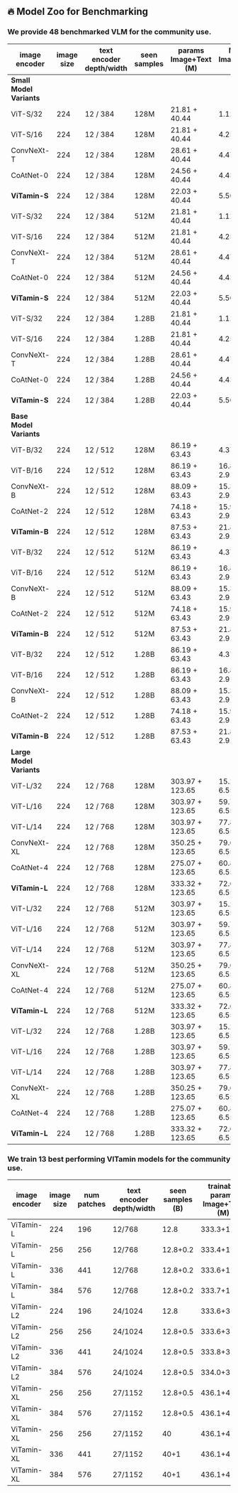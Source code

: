 ## 🔥 Model Zoo for Benchmarking

### We provide 48 benchmarked VLM for the community use.

|  image encoder | image size | text encoder depth/width | seen samples | params Image+Text (M) | MACs Image+Text (G) | ImageNet Acc. (%) | avg. 38 datasets | ImageNet dist. shift. | VTAB | Retrieval |  download |
|----------------|------------|---------------|--------------|-------------|----------|-------------------|------------------|-----------------------|------|-----------|-----------|
| **Small Model Variants**   |            |               |              |             |          |                   |                  |                       |      |           |           |
| ViT-S/32       | 224        | 12 / 384      | 128M         | 21.81 + 40.44| 1.12 + 1.64 | 32.1              | 34.1             | 25.3                  | 35.8 | 27.2      |[[checkpoint]](google.com)                |
| ViT-S/16       | 224        | 12 / 384      | 128M         | 21.81 + 40.44| 4.25 + 1.64 | 38.4              | 36.7             | 29.3                  | 38.5 | 31.3      |[[checkpoint]](google.com)                |
| ConvNeXt-T     | 224        | 12 / 384      | 128M         | 28.61 + 40.44| 4.47 + 1.64 | 37.0              | 35.8             | 30.1                  | 37.5 | 30.8      |[[checkpoint]](google.com)                |
| CoAtNet-0      | 224        | 12 / 384      | 128M         | 24.56 + 40.44| 4.43 + 1.64 | 42.4              | 38.9             | 33.5                  | 39.9 | 34.2      |[[checkpoint]](google.com)                |
| **ViTamin-S**| 224        | 12 / 384      | 128M         | 22.03 + 40.44| 5.50 + 1.64 | **43.3**          | **40.8**         | **35.6**              | **41.0** | **35.2** |[[checkpoint]](google.com)                |
| ViT-S/32      | 224  | 12 / 384    | 512M         | 21.81 + 40.44 | 1.12 + 1.64  | 47.3              | 44.3             | 36.7                  | 46.9 | 36.9      |[[checkpoint]](google.com)                |
| ViT-S/16      | 224  | 12 / 384    | 512M         | 21.81 + 40.44 | 4.25 + 1.64  | 53.8              | 46.5             | 41.9                  | 46.7 | 42.1      |[[checkpoint]](google.com)                |
| ConvNeXt-T    | 224  | 12 / 384    | 512M         | 28.61 + 40.44 | 4.47 + 1.64  | 53.3              | 46.1             | 42.4                  | 46.4 | 42.2      |[[checkpoint]](google.com)                |
| CoAtNet-0     | 224  | 12 / 384    | 512M         | 24.56 + 40.44 | 4.43 + 1.64  | 56.4              | 49.0             | 45.2                  | **49.0** | 45.0  |[[checkpoint]](google.com)                |
| **ViTamin-S** | 224 | 12 / 384 | 512M         | 22.03 + 40.44 | 5.50 + 1.64  | **57.3**          | **49.6**         | **46.9**              | 48.8 | **45.4**  |[[checkpoint]](google.com)                |
| ViT-S/32      | 224  | 12 / 384    | 1.28B        | 21.81 + 40.44 | 1.12 + 1.64  | 53.0              | 47.3             | 41.3                  | 48.9 | 41.5      |[[checkpoint]](google.com)                |
| ViT-S/16      | 224  | 12 / 384    | 1.28B        | 21.81 + 40.44 | 4.25 + 1.64  | 59.8              | 50.9             | 47.2                  | 51.3 | 47.5      |[[checkpoint]](google.com)                |
| ConvNeXt-T    | 224  | 12 / 384    | 1.28B        | 28.61 + 40.44 | 4.47 + 1.64  | 59.9              | 51.3             | 47.8                  | 52.7 | 48.3      |[[checkpoint]](google.com)                |
| CoAtNet-0     | 224  | 12 / 384    | 1.28B        | 24.56 + 40.44 | 4.43 + 1.64  | 61.7              | 51.6             | 50.1                  | 51.3 | 48.9      |[[checkpoint]](google.com)                |
| **ViTamin-S** | 224  | 12 / 384    | 1.28B        | 22.03 + 40.44 | 5.50 + 1.64 | **62.2**          | **53.2**         | **51.3**              | **51.7** | **50.0** |[[checkpoint]](google.com)                |
| **Base Model Variants** |      |             |              |             |           |                   |                  |                       |      |           |
| ViT-B/32    | 224  | 12 / 512    | 128M         | 86.19 + 63.43| 4.37 + 2.91| 38.9              | 38.0             | 30.6                  | 40.6 | 30.7      |           |
| ViT-B/16    | 224  | 12 / 512    | 128M         | 86.19 + 63.43| 16.87 + 2.91| 45.8             | 41.0             | 35.8                  | 42.1 | 36.2      |[[checkpoint]](google.com)                |
| ConvNeXt-B  | 224  | 12 / 512    | 128M         | 88.09 + 63.43| 15.38 + 2.91| 41.4             | 39.7             | 33.5                  | 41.2 | 34.1      |[[checkpoint]](google.com)                |
| CoAtNet-2   | 224  | 12 / 512    | 128M         | 74.18 + 63.43| 15.94 + 2.91| 48.5             | 43.5             | 38.9                  | 43.8 | 39.1      |[[checkpoint]](google.com)                |
| **ViTamin-B** | 224 | 12 / 512 | 128M         | 87.53 + 63.43| 21.84 + 2.91| **50.8**         | **44.6**         | **41.3**              | **45.1** | **40.8** |[[checkpoint]](google.com)                |
| ViT-B/32     | 224  | 12 / 512      | 512M         | 86.19 + 63.43 | 4.37 + 2.91 | 54.8             | 48.3             | 42.7                  | 50.1 | 42.4      |[[checkpoint]](google.com)                |
| ViT-B/16     | 224  | 12 / 512      | 512M         | 86.19 + 63.43 | 16.87 + 2.91| 60.0             | 51.0             | 48.2                  | 51.4 | 47.5      |[[checkpoint]](google.com)                |
| ConvNeXt-B   | 224  | 12 / 512      | 512M         | 88.09 + 63.43 | 15.38 + 2.91| 59.4             | 50.3             | 47.9                  | 49.9 | 47.2      |[[checkpoint]](google.com)                |
| CoAtNet-2    | 224  | 12 / 512      | 512M         | 74.18 + 63.43 | 15.94 + 2.91| 63.3             | 52.4             | 52.4                  | 51.0 | 49.7      |[[checkpoint]](google.com)                |
| **ViTamin-B** | 224 | 12 / 512    | 512M         | 87.53 + 63.43 | 21.84 + 2.91| **64.0**         | **53.9**         | **53.3**              | **53.7** | **50.8** |[[checkpoint]](google.com)                |
| ViT-B/32     | 224  | 12 / 512      | 1.28B        | 86.19 + 63.43 | 4.37 + 2.91 | 60.1             | 52.5             | 47.4                  | 53.6 | 47.5      |[[checkpoint]](google.com)                |
| ViT-B/16     | 224  | 12 / 512      | 1.28B        | 86.19 + 63.43 | 16.87 + 2.91| 65.6             | 55.6             | 53.1                  | 55.3 | 51.7      |[[checkpoint]](google.com)                |
| ConvNeXt-B   | 224  | 12 / 512      | 1.28B        | 88.09 + 63.43 | 15.38 + 2.91| 65.3             | 54.7             | 54.0                  | 54.2 | 51.7      |[[checkpoint]](google.com)                |
| CoAtNet-2    | 224  | 12 / 512      | 1.28B        | 74.18 + 63.43 | 15.94 + 2.91| 68.5             | 56.8             | 57.2                  | 56.0 | 53.4      |[[checkpoint]](google.com)                |
| **ViTamin-B** | 224 | 12 / 512    | 1.28B        | 87.53 + 63.43 | 21.84 + 2.91| **68.9**         | **57.7**         | **58.3**              | **56.4** | **54.1** |[[checkpoint]](google.com)                |
| **Large Model Variants** |      |             |              |               |             |                   |                  |                       |      |           |           |
| ViT-L/32     | 224  | 12 / 768    | 128M         | 303.97 + 123.65 | 15.27 + 6.55 | 43.5             | 40.8             | 34.0                  | 42.7 | 34.2      |[[checkpoint]](google.com)                |
| ViT-L/16     | 224  | 12 / 768    | 128M         | 303.97 + 123.65 | 59.70 + 6.55 | 49.4             | 43.8             | 38.7                  | 44.3 | 38.9      |[[checkpoint]](google.com)                |
| ViT-L/14     | 224  | 12 / 768    | 128M         | 303.97 + 123.65 | 77.83 + 6.55 | 49.9             | 43.8             | 39.4                  | 44.5 | 39.3      |[[checkpoint]](google.com)                |
| ConvNeXt-XL  | 224  | 12 / 768    | 128M         | 350.25 + 123.65 | 79.65 + 6.55 | 42.8             | 38.4             | 33.3                  | 38.4 | 35.0      |[[checkpoint]](google.com)                |
| CoAtNet-4    | 224  | 12 / 768    | 128M         | 275.07 + 123.65 | 60.81 + 6.55 | 52.5             | **45.2**         | 42.0                  | **45.2** | 41.1  |[[checkpoint]](google.com)                |
| **ViTamin-L** | 224 | 12 / 768 | 128M        | 333.32 + 123.65 | 72.60 + 6.55 | **52.7**         | 44.8             | **42.4**              | 44.6 | **41.8** |[[checkpoint]](google.com)                |
| ViT-L/32      | 224  | 12 / 768    | 512M         | 303.97 + 123.65| 15.27 + 6.55| 60.4              | 51.8             | 47.4                  | 52.7  | 47.3      |[[checkpoint]](google.com)                |
| ViT-L/16      | 224  | 12 / 768    | 512M         | 303.97 + 123.65| 59.70 + 6.55| 66.4              | 55.6             | 53.6                  | 55.5  | 52.2      |[[checkpoint]](google.com)                |
| ViT-L/14      | 224  | 12 / 768    | 512M         | 303.97 + 123.65| 77.83 + 6.55| 67.0              | 55.4             | 54.8                  | 54.2  | 52.0      |[[checkpoint]](google.com)                |
| ConvNeXt-XL   | 224  | 12 / 768    | 512M         | 350.25 + 123.65| 79.65 + 6.55| 63.0              | 52.5             | 51.1                  | 51.8  | 49.4      |[[checkpoint]](google.com)                |
| CoAtNet-4     | 224  | 12 / 768    | 512M         | 275.07 + 123.65| 60.81 + 6.55| 66.8              | **56.1**         | 56.4                  | **56.5** | 50.4  |[[checkpoint]](google.com)                |
| **ViTamin-L** | 224 | 12 / 768  | 512M         | 333.32 + 123.65| 72.60 + 6.55| **68.7**          | **56.6**         | **56.8**              | **56.5** | **53.2** |[[checkpoint]](google.com)                |
| ViT-L/32      | 224  | 12 / 768    | 1.28B        | 303.97 + 123.65| 15.27 + 6.55| 67.5              | 57.0             | 54.1                  | 57.9  | 51.9      |[[checkpoint]](google.com)                |
| ViT-L/16      | 224  | 12 / 768    | 1.28B        | 303.97 + 123.65| 59.70 + 6.55| 71.9              | 60.1             | 59.9                  | 59.9  | 56.0      |[[checkpoint]](google.com)                |
| ViT-L/14      | 224  | 12 / 768    | 1.28B        | 303.97 + 123.65| 77.83 + 6.55| 72.3              | 60.7             | 60.5                  | 60.0  | 56.0      |[[checkpoint]](google.com)                |
| ConvNeXt-XL   | 224  | 12 / 768    | 1.28B        | 350.25 + 123.65| 79.65 + 6.55| 70.2              | 58.3             | 59.1                  | 57.0  | 55.5      |[[checkpoint]](google.com)                |
| CoAtNet-4     | 224  | 12 / 768    | 1.28B        | 275.07 + 123.65| 60.81 + 6.55| 71.3              | 59.4             | 61.4                  | 59.1  | 53.4      |[[checkpoint]](google.com)                |
| **ViTamin-L** | 224 | 12 / 768  | 1.28B        | 333.32 + 123.65| 72.60 + 6.55| **73.9**          | **62.0**         | **62.9**              | **61.4** | **56.6** |[[checkpoint]](google.com)                |


### We train 13 best performing VITamin models for the community use.

| image encoder | image size | num patches | text encoder depth/width | seen samples (B)  | trainable params Image+Text (M) | MACs Image+Text (G)  | ImageNet Acc. | avg. 38 datasets | ImageNet dist. shift. | VTAB | retrieval |
|---------------|------------|-------------|--------------------------|-------------------|---------------------------------|----------------------|---------------|------------------|-----------------------|------|-----------|
| ViTamin-L     | 224        | 196         | 12/768                   | 12.8              | 333.3+123.7                     | 72.6+6.6             | 80.8          | 66.7             | 69.8                  | 65.3 | 60.3      |
| ViTamin-L     | 256        | 256         | 12/768                   | 12.8+0.2          | 333.4+123.7                     | 94.8+6.6             | 81.2          | 67.0             | 71.1                  | 65.3 | 61.2      |
| ViTamin-L     | 336        | 441         | 12/768                   | 12.8+0.2          | 333.6+123.7                     | 163.4+6.6            | 81.6          | 67.0             | 72.1                  | 64.4 | 61.6      |
| ViTamin-L     | 384        | 576         | 12/768                   | 12.8+0.2          | 333.7+123.7                     | 213.4+6.6            | 81.8          | 67.2             | 72.4                  | 64.7 | 61.8      |
| ViTamin-L2    | 224        | 196         | 24/1024                  | 12.8              | 333.6+354.0                     | 72.6+23.3            | 80.9          | 66.4             | 70.6                  | 63.4 | 61.5      |
| ViTamin-L2    | 256        | 256         | 24/1024                  | 12.8+0.5          | 333.6+354.0                     | 94.8+23.3            | 81.5          | 67.4             | 71.9                  | 64.1 | 63.1      |
| ViTamin-L2    | 336        | 441         | 24/1024                  | 12.8+0.5          | 333.8+354.0                     | 163.4+23.3           | 81.8          | 67.8             | 73.0                  | 64.5 | 63.6      |
| ViTamin-L2    | 384        | 576         | 24/1024                  | 12.8+0.5          | 334.0+354.0                     | 213.4+23.3           | 82.1          | 68.1             | 73.4                  | 64.8 | 63.7      |
| ViTamin-XL    | 256        | 256         | 27/1152                  | 12.8+0.5          | 436.1+488.7                     | 125.3+33.1           | 82.1          | 67.6             | 72.3                  | 65.4 | 62.7      |
| ViTamin-XL    | 384        | 576         | 27/1152                  | 12.8+0.5          | 436.1+488.7                     | 281.9+33.1           | 82.6          | 68.1             | 73.6                  | 65.6 | 63.8      |
| ViTamin-XL    | 256        | 256         | 27/1152                  | 40                | 436.1+488.7                     | 125.3+33.1           | 82.3          | 67.5             | 72.8                  | 64.0 | 62.1      |
| ViTamin-XL    | 336        | 441         | 27/1152                  | 40+1              | 436.1+488.7                     | 215.9+33.1           | 82.7          | 68.0             | 73.9                  | 64.1 | 62.6      |
| ViTamin-XL    | 384        | 576         | 27/1152                  | 40+1              | 436.1+488.7                     | 281.9+33.1           | 82.9          | 68.1             | 74.1                  | 64.0 | 62.5      |